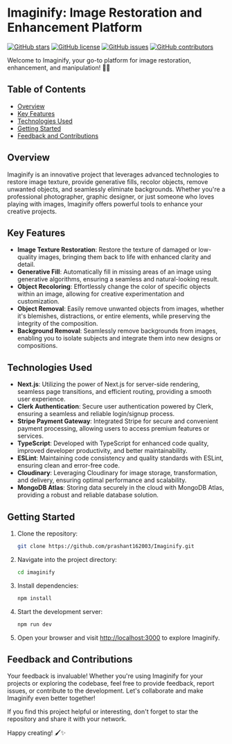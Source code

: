 # Imaginify: Image Restoration and Enhancement Platform

[![GitHub stars](https://img.shields.io/github/stars/prashant-sagar-shakya/imaginify?style=flat-square)](https://github.com/prashant-sagar-shakya/imaginify/stargazers)
[![GitHub license](https://img.shields.io/github/license/prashant-sagar-shakya/imaginify?style=flat-square)](https://github.com/prashant-sagar-shakya/imaginify/blob/main/LICENSE)
[![GitHub issues](https://img.shields.io/github/issues/prashant-sagar-shakya/imaginify?style=flat-square)](https://github.com/prashant-sagar-shakya/imaginify/issues)
[![GitHub contributors](https://img.shields.io/github/contributors/prashant-sagar-shakya/imaginify?style=flat-square)](https://github.com/prashant-sagar-shakya/imaginify/graphs/contributors)

Welcome to Imaginify, your go-to platform for image restoration, enhancement, and manipulation! 🎨✨

## Table of Contents

- [Overview](#overview)
- [Key Features](#key-features)
- [Technologies Used](#technologies-used)
- [Getting Started](#getting-started)
- [Feedback and Contributions](#feedback-and-contributions)

## Overview

Imaginify is an innovative project that leverages advanced technologies to restore image texture, provide generative fills, recolor objects, remove unwanted objects, and seamlessly eliminate backgrounds. Whether you're a professional photographer, graphic designer, or just someone who loves playing with images, Imaginify offers powerful tools to enhance your creative projects.

## Key Features

- **Image Texture Restoration**: Restore the texture of damaged or low-quality images, bringing them back to life with enhanced clarity and detail.
- **Generative Fill**: Automatically fill in missing areas of an image using generative algorithms, ensuring a seamless and natural-looking result.
- **Object Recoloring**: Effortlessly change the color of specific objects within an image, allowing for creative experimentation and customization.
- **Object Removal**: Easily remove unwanted objects from images, whether it's blemishes, distractions, or entire elements, while preserving the integrity of the composition.
- **Background Removal**: Seamlessly remove backgrounds from images, enabling you to isolate subjects and integrate them into new designs or compositions.

## Technologies Used

- **Next.js**: Utilizing the power of Next.js for server-side rendering, seamless page transitions, and efficient routing, providing a smooth user experience.
- **Clerk Authentication**: Secure user authentication powered by Clerk, ensuring a seamless and reliable login/signup process.
- **Stripe Payment Gateway**: Integrated Stripe for secure and convenient payment processing, allowing users to access premium features or services.
- **TypeScript**: Developed with TypeScript for enhanced code quality, improved developer productivity, and better maintainability.
- **ESLint**: Maintaining code consistency and quality standards with ESLint, ensuring clean and error-free code.
- **Cloudinary**: Leveraging Cloudinary for image storage, transformation, and delivery, ensuring optimal performance and scalability.
- **MongoDB Atlas**: Storing data securely in the cloud with MongoDB Atlas, providing a robust and reliable database solution.

## Getting Started

1. Clone the repository:
   ```sh
   git clone https://github.com/prashant162003/Imaginify.git
   ```
2. Navigate into the project directory:
   ```sh
   cd imaginify
   ```
3. Install dependencies:
   ```sh
   npm install
   ```
4. Start the development server:
   ```sh
   npm run dev
   ```
5. Open your browser and visit [http://localhost:3000](http://localhost:3000) to explore Imaginify.

## Feedback and Contributions

Your feedback is invaluable! Whether you're using Imaginify for your projects or exploring the codebase, feel free to provide feedback, report issues, or contribute to the development. Let's collaborate and make Imaginify even better together!

If you find this project helpful or interesting, don't forget to star the repository and share it with your network.

Happy creating! 🖌️✨
